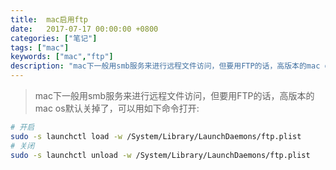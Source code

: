 ```yaml
---
title:  mac启用ftp
date:   2017-07-17 00:00:00 +0800
categories: ["笔记"]
tags: ["mac"]
keywords: ["mac","ftp"]
description: "mac下一般用smb服务来进行远程文件访问，但要用FTP的话，高版本的mac os默认关掉了，可以用如下命令打开"
---
```



> mac下一般用smb服务来进行远程文件访问，但要用FTP的话，高版本的mac os默认关掉了，可以用如下命令打开:


```bash
# 开启
sudo -s launchctl load -w /System/Library/LaunchDaemons/ftp.plist
# 关闭
sudo -s launchctl unload -w /System/Library/LaunchDaemons/ftp.plist
```
